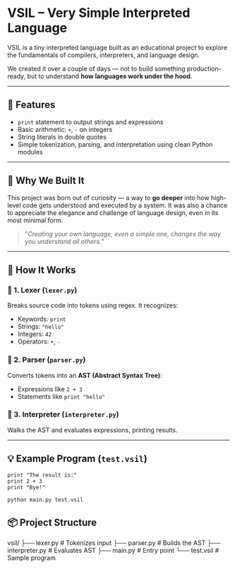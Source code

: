 # VSIL – Very Simple Interpreted Language

VSIL is a tiny interpreted language built as an educational project to explore the fundamentals of compilers, interpreters, and language design.

We created it over a couple of days — not to build something production-ready, but to understand **how languages work under the hood**.

---

## 🌟 Features

- `print` statement to output strings and expressions
- Basic arithmetic: `+`, `-` on integers
- String literals in double quotes
- Simple tokenization, parsing, and interpretation using clean Python modules

---

## 🧠 Why We Built It

This project was born out of curiosity — a way to **go deeper** into how high-level code gets understood and executed by a system. It was also a chance to appreciate the elegance and challenge of language design, even in its most minimal form.

> "*Creating your own language, even a simple one, changes the way you understand all others.*"

---

## 🧱 How It Works

### 🔹 1. Lexer (`lexer.py`)
Breaks source code into tokens using regex. It recognizes:
- Keywords: `print`
- Strings: `"hello"`
- Integers: `42`
- Operators: `+`, `-`

### 🔹 2. Parser (`parser.py`)
Converts tokens into an **AST (Abstract Syntax Tree)**:
- Expressions like `2 + 3`
- Statements like `print "hello"`

### 🔹 3. Interpreter (`interpreter.py`)
Walks the AST and evaluates expressions, printing results.

---

## 💡 Example Program (`test.vsil`)

```vsil
print "The result is:"
print 2 + 3
print "Bye!"
```
```bash
python main.py test.vsil
```

## 📦 Project Structure

vsil/
├── lexer.py         # Tokenizes input
├── parser.py        # Builds the AST
├── interpreter.py   # Evaluates AST
├── main.py          # Entry point
└── test.vsil        # Sample program
